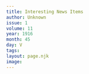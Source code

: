 ```yaml
---
title: Interesting News Items
author: Unknown
issue: 1
volume: 11
year: 1916
month: 45
day: V
tags:
layout: page.njk
image:
---
```


